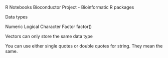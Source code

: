 R Notebooks
Bioconductor Project - Bioinformatic R packages

Data types


Numeric
Logical
Character
Factor      factor()

Vectors can only store the same data type


You can use either single quotes or double quotes for string. They mean the same.

